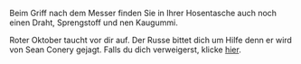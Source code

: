 Beim Griff nach dem Messer finden Sie in Ihrer Hosentasche auch noch einen Draht, Sprengstoff und nen Kaugummi.

Roter Oktober taucht vor dir auf. Der Russe bittet dich um Hilfe denn er wird von Sean Conery gejagt. Falls du dich verweigerst, klicke [hier](Roter-Oktober/Will-nich.md).